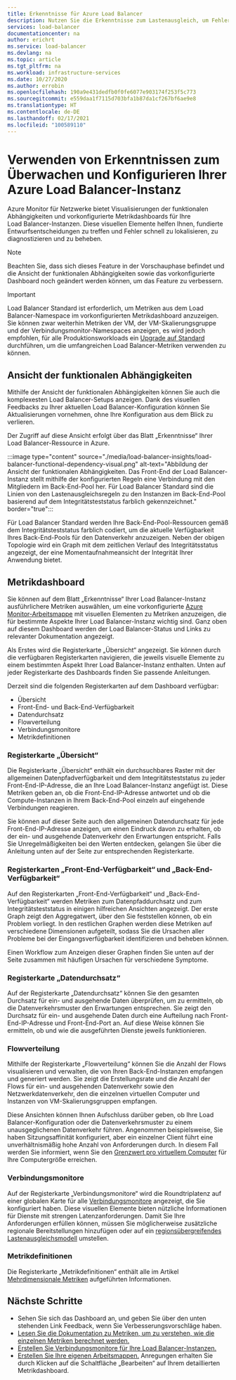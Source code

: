 ```yaml
---
title: Erkenntnisse für Azure Load Balancer
description: Nutzen Sie die Erkenntnisse zum Lastenausgleich, um Fehlerquellen schneller zu finden und fundierte Entwurfsentscheidungen zu treffen.
services: load-balancer
documentationcenter: na
author: erichrt
ms.service: load-balancer
ms.devlang: na
ms.topic: article
ms.tgt_pltfrm: na
ms.workload: infrastructure-services
ms.date: 10/27/2020
ms.author: errobin
ms.openlocfilehash: 190a9e431dedfb0f0fe6077e903174f253f5c773
ms.sourcegitcommit: e559daa1f7115d703bfa1b87da1cf267bf6ae9e8
ms.translationtype: HT
ms.contentlocale: de-DE
ms.lasthandoff: 02/17/2021
ms.locfileid: "100589110"
---
```

# <a name="using-insights-to-monitor-and-configure-your-azure-load-balancer"></a>Verwenden von Erkenntnissen zum Überwachen und Konfigurieren Ihrer Azure Load Balancer-Instanz

Azure Monitor für Netzwerke bietet Visualisierungen der funktionalen Abhängigkeiten und vorkonfigurierte Metrikdashboards für Ihre Load Balancer-Instanzen. Diese visuellen Elemente helfen Ihnen, fundierte Entwurfsentscheidungen zu treffen und Fehler schnell zu lokalisieren, zu diagnostizieren und zu beheben.

>[!NOTE] 
>Beachten Sie, dass sich dieses Feature in der Vorschauphase befindet und die Ansicht der funktionalen Abhängigkeiten sowie das vorkonfigurierte Dashboard noch geändert werden können, um das Feature zu verbessern.

>[!IMPORTANT]
>Load Balancer Standard ist erforderlich, um Metriken aus dem Load Balancer-Namespace im vorkonfigurierten Metrikdashboard anzuzeigen. Sie können zwar weiterhin Metriken der VM, der VM-Skalierungsgruppe und der Verbindungsmonitor-Namespaces anzeigen, es wird jedoch empfohlen, für alle Produktionsworkloads ein [Upgrade auf Standard](./upgrade-basic-standard.md) durchführen, um die umfangreichen Load Balancer-Metriken verwenden zu können.

## <a name="functional-dependency-view"></a>Ansicht der funktionalen Abhängigkeiten

Mithilfe der Ansicht der funktionalen Abhängigkeiten können Sie auch die komplexesten Load Balancer-Setups anzeigen. Dank des visuellen Feedbacks zu Ihrer aktuellen Load Balancer-Konfiguration können Sie Aktualisierungen vornehmen, ohne Ihre Konfiguration aus dem Blick zu verlieren.

Der Zugriff auf diese Ansicht erfolgt über das Blatt „Erkenntnisse“ Ihrer Load Balancer-Ressource in Azure.

:::image type="content" source="./media/load-balancer-insights/load-balancer-functional-dependency-visual.png" alt-text="Abbildung der Ansicht der funktionalen Abhängigkeiten. Das Front-End der Load Balancer-Instanz stellt mithilfe der konfigurierten Regeln eine Verbindung mit den Mitgliedern im Back-End-Pool her. Für Load Balancer Standard sind die Linien von den Lastenausgleichsregeln zu den Instanzen im Back-End-Pool basierend auf dem Integritätsteststatus farblich gekennzeichnet." border="true":::

Für Load Balancer Standard werden Ihre Back-End-Pool-Ressourcen gemäß dem Integritätsteststatus farblich codiert, um die aktuelle Verfügbarkeit Ihres Back-End-Pools für den Datenverkehr anzuzeigen. Neben der obigen Topologie wird ein Graph mit dem zeitlichen Verlauf des Integritätsstatus angezeigt, der eine Momentaufnahmeansicht der Integrität Ihrer Anwendung bietet.

## <a name="metrics-dashboard"></a>Metrikdashboard

Sie können auf dem Blatt „Erkenntnisse“ Ihrer Load Balancer-Instanz ausführlichere Metriken auswählen, um eine vorkonfigurierte [Azure Monitor-Arbeitsmappe](../azure-monitor/visualize/workbooks-overview.md) mit visuellen Elementen zu Metriken anzuzeigen, die für bestimmte Aspekte Ihrer Load Balancer-Instanz wichtig sind. Ganz oben auf diesem Dashboard werden der Load Balancer-Status und Links zu relevanter Dokumentation angezeigt.

Als Erstes wird die Registerkarte „Übersicht“ angezeigt. Sie können durch die verfügbaren Registerkarten navigieren, die jeweils visuelle Elemente zu einem bestimmten Aspekt Ihrer Load Balancer-Instanz enthalten. Unten auf jeder Registerkarte des Dashboards finden Sie passende Anleitungen.

Derzeit sind die folgenden Registerkarten auf dem Dashboard verfügbar:
* Übersicht
* Front-End- und Back-End-Verfügbarkeit
* Datendurchsatz
* Flowverteilung
* Verbindungsmonitore
* Metrikdefinitionen 

### <a name="overview-tab"></a>Registerkarte „Übersicht“
Die Registerkarte „Übersicht“ enthält ein durchsuchbares Raster mit der allgemeinen Datenpfadverfügbarkeit und dem Integritätsteststatus zu jeder Front-End-IP-Adresse, die an Ihre Load Balancer-Instanz angefügt ist. Diese Metriken geben an, ob die Front-End-IP-Adresse antwortet und ob die Compute-Instanzen in Ihrem Back-End-Pool einzeln auf eingehende Verbindungen reagieren.

Sie können auf dieser Seite auch den allgemeinen Datendurchsatz für jede Front-End-IP-Adresse anzeigen, um einen Eindruck davon zu erhalten, ob der ein- und ausgehende Datenverkehr den Erwartungen entspricht. Falls Sie Unregelmäßigkeiten bei den Werten entdecken, gelangen Sie über die Anleitung unten auf der Seite zur entsprechenden Registerkarte.

### <a name="frontend-and-backend-availability-tab"></a>Registerkarten „Front-End-Verfügbarkeit“ und „Back-End-Verfügbarkeit“
Auf den Registerkarten „Front-End-Verfügbarkeit“ und „Back-End-Verfügbarkeit“ werden Metriken zum Datenpfaddurchsatz und zum Integritätsteststatus in einigen hilfreichen Ansichten angezeigt. Der erste Graph zeigt den Aggregatwert, über den Sie feststellen können, ob ein Problem vorliegt. In den restlichen Graphen werden diese Metriken auf verschiedene Dimensionen aufgeteilt, sodass Sie die Ursachen aller Probleme bei der Eingangsverfügbarkeit identifizieren und beheben können.

Einen Workflow zum Anzeigen dieser Graphen finden Sie unten auf der Seite zusammen mit häufigen Ursachen für verschiedene Symptome. 

### <a name="data-throughput-tab"></a>Registerkarte „Datendurchsatz“
Auf der Registerkarte „Datendurchsatz“ können Sie den gesamten Durchsatz für ein- und ausgehende Daten überprüfen, um zu ermitteln, ob die Datenverkehrsmuster den Erwartungen entsprechen. Sie zeigt den Durchsatz für ein- und ausgehende Daten durch eine Aufteilung nach Front-End-IP-Adresse und Front-End-Port an. Auf diese Weise können Sie ermitteln, ob und wie die ausgeführten Dienste jeweils funktionieren.

### <a name="flow-distribution"></a>Flowverteilung
Mithilfe der Registerkarte „Flowverteilung“ können Sie die Anzahl der Flows visualisieren und verwalten, die von Ihren Back-End-Instanzen empfangen und generiert werden. Sie zeigt die Erstellungsrate und die Anzahl der Flows für ein- und ausgehenden Datenverkehr sowie den Netzwerkdatenverkehr, den die einzelnen virtuellen Computer und Instanzen von VM-Skalierungsgruppen empfangen. 

Diese Ansichten können Ihnen Aufschluss darüber geben, ob Ihre Load Balancer-Konfiguration oder die Datenverkehrsmuster zu einem unausgeglichenen Datenverkehr führen. Angenommen beispielsweise, Sie haben Sitzungsaffinität konfiguriert, aber ein einzelner Client führt eine unverhältnismäßig hohe Anzahl von Anforderungen durch. In diesem Fall werden Sie informiert, wenn Sie den [Grenzwert pro virtuellem Computer](../virtual-network/virtual-machine-network-throughput.md#flow-limits-and-active-connections-recommendations) für Ihre Computergröße erreichen.

### <a name="connection-monitors"></a>Verbindungsmonitore
Auf der Registerkarte „Verbindungsmonitore“ wird die Roundtriplatenz auf einer globalen Karte für alle [Verbindungsmonitore](../network-watcher/connection-monitor.md) angezeigt, die Sie konfiguriert haben. Diese visuellen Elemente bieten nützliche Informationen für Dienste mit strengen Latenzanforderungen. Damit Sie Ihre Anforderungen erfüllen können, müssen Sie möglicherweise zusätzliche regionale Bereitstellungen hinzufügen oder auf ein [regionsübergreifendes Lastenausgleichsmodell](./cross-region-overview.md) umstellen.

### <a name="metric-definitions"></a>Metrikdefinitionen
Die Registerkarte „Metrikdefinitionen“ enthält alle im Artikel [Mehrdimensionale Metriken](./load-balancer-standard-diagnostics.md#multi-dimensional-metrics) aufgeführten Informationen.

## <a name="next-steps"></a>Nächste Schritte
* Sehen Sie sich das Dashboard an, und geben Sie über den unten stehenden Link Feedback, wenn Sie Verbesserungsvorschläge haben.
* [Lesen Sie die Dokumentation zu Metriken, um zu verstehen, wie die einzelnen Metriken berechnet werden.](./load-balancer-standard-diagnostics.md#multi-dimensional-metrics)
* [Erstellen Sie Verbindungsmonitore für Ihre Load Balancer-Instanzen.](../network-watcher/connection-monitor.md)
* [Erstellen Sie Ihre eigenen Arbeitsmappen.](../azure-monitor/visualize/workbooks-overview.md) Anregungen erhalten Sie durch Klicken auf die Schaltfläche „Bearbeiten“ auf Ihrem detaillierten Metrikdashboard.
